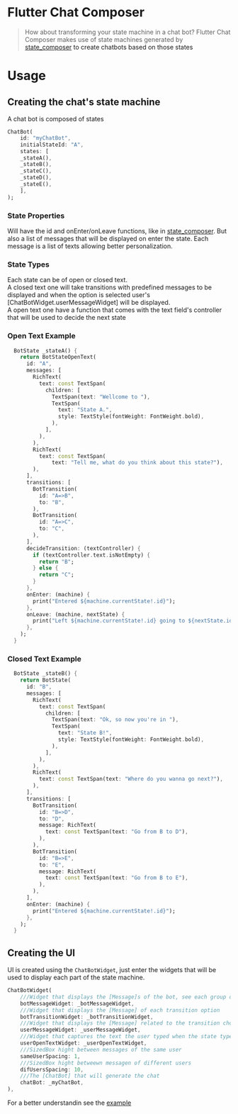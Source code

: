 # Flutter Chat Composer

>How about transforming your state machine in a chat bot? Flutter Chat Composer makes use of state machines generated by <a href="https://github.com/FelipeMarra/state-composer">state_composer<a> to create chatbots based on those states

# Usage

## Creating the chat's state machine

A chat bot is composed of states

``` dart 
ChatBot(
    id: "myChatBot",
    initialStateId: "A",
    states: [
    _stateA(),
    _stateB(),
    _stateC(),
    _stateD(),
    _stateE(),
    ],
);
```
### State Properties
Will have the id and onEnter/onLeave functions, like in  <a href="https://github.com/FelipeMarra/state-composer">state_composer<a>. But also
a list of messages that will be displayed on enter the state. Each message is a list of texts allowing better personalization.
    
### State Types
Each state can be of open or closed text.<br>
A closed text one will take transitions with predefined messages to be displayed and when the option is selected user's [ChatBotWidget.userMessageWidget] will
be displayed. <br>
A open text one have a function that comes with the text field's controller that will be used to decide the next state <br>

### Open Text Example
``` dart 
  BotState _stateA() {
    return BotStateOpenText(
      id: "A",
      messages: [
        RichText(
          text: const TextSpan(
            children: [
              TextSpan(text: "Wellcome to "),
              TextSpan(
                text: "State A.",
                style: TextStyle(fontWeight: FontWeight.bold),
              ),
            ],
          ),
        ),
        RichText(
          text: const TextSpan(
              text: "Tell me, what do you think about this state?"),
        ),
      ],
      transitions: [
        BotTransition(
          id: "A=>B",
          to: "B",
        ),
        BotTransition(
          id: "A=>C",
          to: "C",
        ),
      ],
      decideTransition: (textController) {
        if (textController.text.isNotEmpty) {
          return "B";
        } else {
          return "C";
        }
      },
      onEnter: (machine) {
        print("Entered ${machine.currentState!.id}");
      },
      onLeave: (machine, nextState) {
        print("Left ${machine.currentState!.id} going to ${nextState.id}");
      },
    );
  }
```
### Closed Text Example
``` dart 
  BotState _stateB() {
    return BotState(
      id: "B",
      messages: [
        RichText(
          text: const TextSpan(
            children: [
              TextSpan(text: "Ok, so now you're in "),
              TextSpan(
                text: "State B!",
                style: TextStyle(fontWeight: FontWeight.bold),
              ),
            ],
          ),
        ),
        RichText(
          text: const TextSpan(text: "Where do you wanna go next?"),
        ),
      ],
      transitions: [
        BotTransition(
          id: "B=>D",
          to: "D",
          message: RichText(
            text: const TextSpan(text: "Go from B to D"),
          ),
        ),
        BotTransition(
          id: "B=>E",
          to: "E",
          message: RichText(
            text: const TextSpan(text: "Go from B to E"),
          ),
        ),
      ],
      onEnter: (machine) {
        print("Entered ${machine.currentState!.id}");
      },
    );
  }
```

## Creating the UI

UI is created using the `ChatBotWidget`, just enter the widgets that will be used to display
each part of the state machine.

``` dart 
ChatBotWidget(
    ///Widget that displays the [Message]s of the bot, see each group of messages ass a paragraph
    botMessageWidget: _botMessageWidget,
    ///Widget that displays the [Message] of each transition option
    botTransitionWidget: _botTransitionWidget,
    ///Widget that displays the [Message] related to the transition choosen by the user
    userMessageWidget: _userMessageWidget,
    ///Widget that captures the text the user typed when the state type is [BotStateOpenText]
    userOpenTextWidget: _userOpenTextWidget,
    ///SizedBox hight between messages of the same user
    sameUserSpacing: 1,
    ///SizedBox hight betweewn messagen of different users
    difUsersSpacing: 10,
    ///The [ChatBot] that will generate the chat
    chatBot: _myChatBot,
),
```

For a better understandin see the <a href="https://github.com/FelipeMarra/flutter_chat_composer/tree/main/example">example<a>
